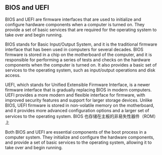 # 

## BIOS and UEFI

BIOS and UEFI are firmware interfaces that are used to initialize and configure hardware components when a computer is turned on. They provide a set of basic services that are required for the operating system to take over and begin running.

BIOS stands for Basic Input/Output System, and it is the traditional firmware interface that has been used in computers for several decades. BIOS firmware is stored in a chip on the motherboard of the computer, and it is responsible for performing a series of tests and checks on the hardware components when the computer is turned on. It also provides a basic set of services to the operating system, such as input/output operations and disk access.

UEFI, which stands for Unified Extensible Firmware Interface, is a newer firmware interface that is gradually replacing BIOS in modern computers. UEFI provides a more modern and flexible interface for firmware, with improved security features and support for larger storage devices. Unlike BIOS, UEFI firmware is stored in non-volatile memory on the motherboard, and it provides more advanced configuration options and a larger set of services to the operating system.
BIOS 也存储在主板的非易失性器件（ROM）上

Both BIOS and UEFI are essential components of the boot process in a computer system. They initialize and configure the hardware components, and provide a set of basic services to the operating system, allowing it to take over and begin running.